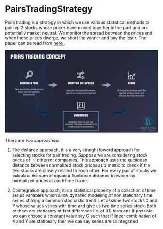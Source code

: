 # PairsTradingStrategy
Pairs trading is a strategy in which we use various statistical methods to  pair-up 2 stocks whose prices have moved together in the past and are potentially market neutral. We monitor the spread between the prices and when these prices diverge, we short the winner and buy the loser. The paper can be read from [here ](https://www.researchgate.net/publication/227624374_Pairs_Trading).

![alt](./images/PTS_unt.jpg)
 

There are two approaches:
1. The distance approach, it is a very straight foward approach for selecting stocks for pair trading. 
Suppose we are considering stock prices of ‘n’ different companies. This approach uses the euclidean distance between normalized stock prices as a metric to check if the two stocks are closely related to each other.
For every pair of stocks we calculate  the sum of squared Euclidean distance between the normalized prices at each time frame. 

2. Cointegration approach, it is a statistical property of a collection of time series variables which allow dynamic modelling of non stationary time series sharing a common stochastic trend.
Let assume two stocks X and Y whose values varies with time and give us two time series stock. Both of them are stationary at first difference i.e. of I(1) form and if possible we can choose a constant value say C such that if linear combination of X and Y are stationary then we can say series are cointegrated

